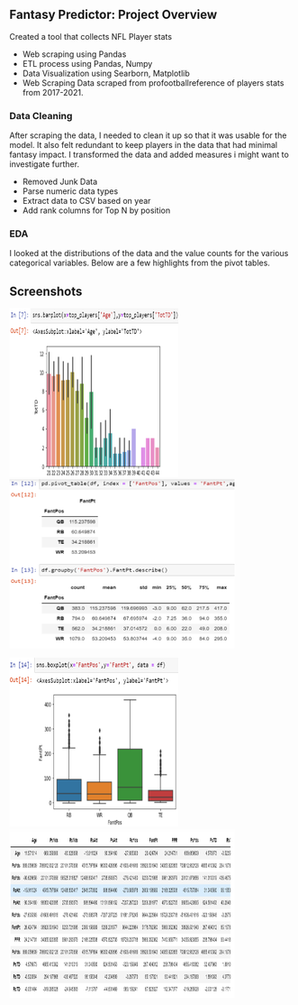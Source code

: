 ## Fantasy Predictor: Project Overview
Created a tool that collects NFL Player stats
- Web scraping using Pandas
- ETL process using Pandas, Numpy
- Data Visualization using Searborn, Matplotlib
- Web Scraping
Data scraped from profootballreference of players stats from 2017-2021.

### Data Cleaning
After scraping the data, I needed to clean it up so that it was usable for the model. It also felt redundant to keep players in the data that had minimal fantasy impact. I transformed the data and added measures i might want to investigate further.

- Removed Junk Data
- Parse numeric data types
- Extract data to CSV based on year
- Add rank columns for Top N by position
### EDA
I looked at the distributions of the data and the value counts for the various categorical variables. Below are a few highlights from the pivot tables.
## Screenshots

<img src="https://github.com/Joshduncan89/fantasy_football_stats/blob/master/screenshots/Screenshot6.png?raw=true" width="300" height="300">      <img src="https://github.com/Joshduncan89/fantasy_football_stats/blob/master/screenshots/Screenshot7.png?raw=true" width="400" height="300">

<img src="https://github.com/Joshduncan89/fantasy_football_stats/blob/master/screenshots/Screenshot8.png?raw=true" width="300" height="300">      <img src="https://github.com/Joshduncan89/fantasy_football_stats/blob/master/screenshots/Screenshot9.png?raw=true" width="400" height="300">


